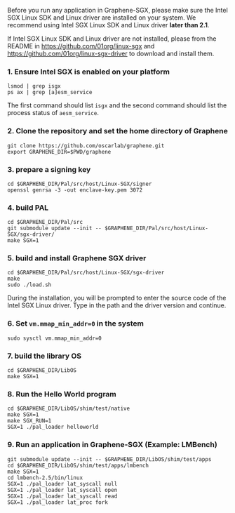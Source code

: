 Before you run any application in Graphene-SGX, please make sure the Intel SGX Linux SDK and Linux driver are installed on your system. We recommend using Intel SGX Linux SDK and Linux driver __later than 2.1__. 

If Intel SGX Linux SDK and Linux driver are not installed, please from the README in <https://github.com/01org/linux-sgx> and <https://github.com/01org/linux-sgx-driver> to download and install them.

### 1. Ensure Intel SGX is enabled on your platform

    lsmod | grep isgx
    ps ax | grep [a]esm_service 

The first command should list `isgx` and the second command should list the process status of `aesm_service`.

### 2. Clone the repository and set the home directory of Graphene

    git clone https://github.com/oscarlab/graphene.git
    export GRAPHENE_DIR=$PWD/graphene

### 3. prepare a signing key

    cd $GRAPHENE_DIR/Pal/src/host/Linux-SGX/signer
    openssl genrsa -3 -out enclave-key.pem 3072

### 4. build PAL

    cd $GRAPHENE_DIR/Pal/src
    git submodule update --init -- $GRAPHENE_DIR/Pal/src/host/Linux-SGX/sgx-driver/
    make SGX=1

### 5. build and install Graphene SGX driver

    cd $GRAPHENE_DIR/Pal/src/host/Linux-SGX/sgx-driver
    make
    sudo ./load.sh

During the installation, you will be prompted to enter the source code of the Intel SGX Linux driver. Type in the path and the driver version and continue.

### 6. Set `vm.mmap_min_addr=0` in the system

    sudo sysctl vm.mmap_min_addr=0

### 7. build the library OS

    cd $GRAPHENE_DIR/LibOS
    make SGX=1

### 8. Run the Hello World program

    cd $GRAPHENE_DIR/LibOS/shim/test/native
    make SGX=1
    make SGX_RUN=1
    SGX=1 ./pal_loader helloworld

### 9. Run an application in Graphene-SGX (Example: LMBench)

    git submodule update --init -- $GRAPHENE_DIR/LibOS/shim/test/apps
    cd $GRAPHENE_DIR/LibOS/shim/test/apps/lmbench
    make SGX=1
    cd lmbench-2.5/bin/linux
    SGX=1 ./pal_loader lat_syscall null
    SGX=1 ./pal_loader lat_syscall open
    SGX=1 ./pal_loader lat_syscall read
    SGX=1 ./pal_loader lat_proc fork